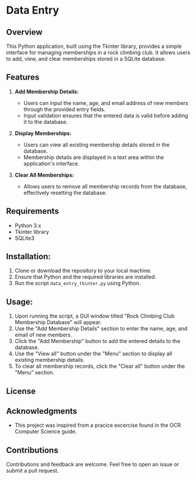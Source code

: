 # Data Entry 

## Overview

This Python application, built using the Tkinter library, provides a simple interface for managing memberships in a rock climbing club. It allows users to add, view, and clear memberships stored in a SQLite database.

## Features 

1. **Add Membership Details:**
   - Users can input the name, age, and email address of new members through the provided entry fields.
   - Input validation ensures that the entered data is valid before adding it to the database.

2. **Display Memberships:**
   - Users can view all existing membership details stored in the database.
   - Membership details are displayed in a text area within the application's interface.

3. **Clear All Memberships:**
   - Allows users to remove all membership records from the database, effectively resetting the database.

## Requirements

- Python 3.x
- Tkinter library 
- SQLite3

## Installation:

1. Clone or download the repository to your local machine.
2. Ensure that Python and the required libraries are installed.
3. Run the script `data_entry_tkinter.py` using Python.

## Usage:

1. Upon running the script, a GUI window titled "Rock Climbing Club Membership Database" will appear.
2. Use the "Add Membership Details" section to enter the name, age, and email of new members.
3. Click the "Add Membership" button to add the entered details to the database.
4. Use the "View all" button under the "Menu" section to display all existing membership details.
5. To clear all membership records, click the "Clear all" button under the "Menu" section.

## License

## Acknowledgments
- This project was inspired from a pracice excercise found in the OCR Computer Science guide.

## Contributions
Contributions and feedback are welcome. Feel free to open an issue or submit a pull request.